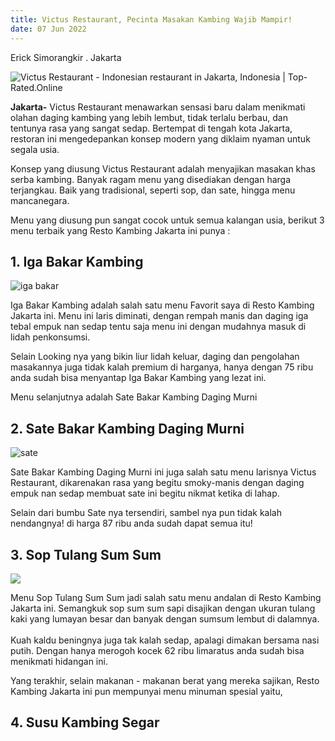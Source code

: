 ```yaml
---
title: Victus Restaurant, Pecinta Masakan Kambing Wajib Mampir!
date: 07 Jun 2022
---
```











Erick Simorangkir . Jakarta

![Victus Restaurant - Indonesian restaurant in Jakarta, Indonesia |  Top-Rated.Online](https://lh5.googleusercontent.com/p/AF1QipNRZwNg_ykiFUf6dHcMnc_CJCydDGYivhg8zlmQ=w480-h300-k-n)

**Jakarta-** Victus Restaurant menawarkan sensasi baru dalam menikmati olahan daging kambing yang lebih lembut, tidak terlalu berbau, dan tentunya rasa yang sangat sedap. Bertempat di tengah kota Jakarta, restoran ini mengedepankan konsep modern yang diklaim nyaman untuk segala usia.

Konsep yang diusung Victus Restaurant adalah menyajikan masakan khas serba kambing. Banyak ragam menu yang disediakan dengan harga terjangkau. Baik yang tradisional, seperti sop, dan sate, hingga menu mancanegara.

Menu yang diusung pun sangat cocok untuk semua kalangan usia, berikut 3 menu terbaik yang Resto Kambing Jakarta ini punya :

## **1. Iga Bakar Kambing**

![iga bakar](/img/content/iga-bakar-kambing.jpg)

Iga Bakar Kambing adalah salah satu menu Favorit saya di Resto Kambing Jakarta ini. Menu ini laris diminati, dengan rempah manis dan daging iga tebal empuk nan sedap tentu saja menu ini dengan mudahnya masuk di lidah penkonsumsi.

Selain Looking nya yang bikin liur lidah keluar, daging dan pengolahan masakannya juga tidak kalah premium di harganya, hanya dengan 75 ribu anda sudah bisa menyantap Iga Bakar Kambing yang lezat ini.

Menu selanjutnya adalah Sate Bakar Kambing Daging Murni 

## 2. Sate Bakar Kambing Daging Murni

![sate](/img/content/sate-bakar-kambing.jpg)

Sate Bakar Kambing Daging Murni ini juga salah satu menu larisnya Victus Restaurant, dikarenakan rasa yang begitu smoky-manis dengan daging empuk nan sedap membuat sate ini begitu nikmat ketika di lahap.

Selain dari bumbu Sate nya tersendiri, sambel nya pun tidak kalah nendangnya! di harga 87 ribu anda sudah dapat semua itu!



## 3. Sop Tulang Sum Sum

![](/img/content/2fec1032-e1de-47e1-aeed-ebe4e639cc60_go-biz_20211027_163533.jpeg)

Menu Sop Tulang Sum Sum jadi salah satu menu andalan di Resto Kambing Jakarta ini. Semangkuk sop sum sum sapi disajikan dengan ukuran tulang kaki yang lumayan besar dan banyak dengan sumsum lembut di dalamnya.\
\
Kuah kaldu beningnya juga tak kalah sedap, apalagi dimakan bersama nasi putih. Dengan hanya merogoh kocek 62 ribu limaratus anda sudah bisa menikmati hidangan ini.

Yang terakhir, selain makanan - makanan berat yang mereka sajikan, Resto Kambing Jakarta ini pun mempunyai menu minuman spesial yaitu,

## 4. Susu Kambing Segar